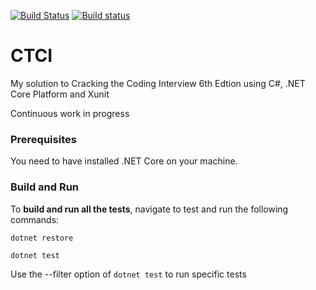 [![Build Status](https://travis-ci.org/LuigiAndrea/ctci.png?branch=master)](https://travis-ci.org/LuigiAndrea/ctci)
[![Build status](https://ci.appveyor.com/api/projects/status/0dfaivsu6degg079/branch/master?svg=true)](https://ci.appveyor.com/project/LuigiAndrea/ctci)

CTCI
====

My solution to Cracking the Coding Interview 6th Edtion using C#, .NET Core Platform and Xunit

Continuous work in progress

### Prerequisites

You need to have installed .NET Core on your machine.

### Build and Run

To __build and run all the tests__, navigate to test and run the following commands:
```
dotnet restore

dotnet test
```
Use the --filter option of `dotnet test` to run specific tests